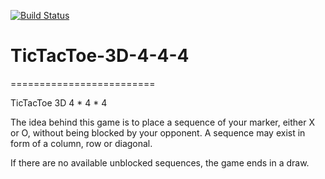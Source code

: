 [![Build Status](https://travis-ci.org/sara-ui/TicTacToe-3D-4x4.svg?branch=master)](https://travis-ci.org/sara-ui/TicTacToe-3D-4x4)
# TicTacToe-3D-4-4-4
=========================

TicTacToe 3D 4 * 4 * 4

The idea behind this game is to place a sequence of your marker, either X or O, without being blocked by your opponent. A sequence may exist in form of a column, row or diagonal.

If there are no available unblocked sequences, the game ends in a draw.